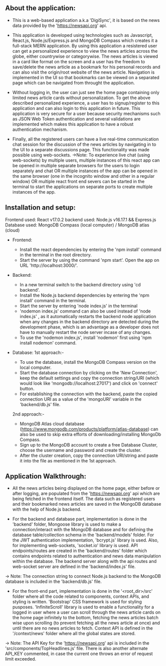 ## About the application:
- This is a web-based application a.k.a 'DigiSync', it is based on the news data provided by the 'https://newsapi.org' api. 

- This application is developed using technologies such as Javascript, React.js, Node.js/Express.js and MongoDB Compass which creates it a full-stack MERN application. By using this application a resistered user can get a personalized experience to view the news articles across the globe, either countrywise or categorywise. The news articles is viewed in a card like format on the screen and a user has the freedom to save/delete the news article as a bookmark for his personal records and can also visit the origin/root website of the news article. Navigation is implemented in the UI so that bookmarks can be viewed on a separated page which can be navigated from throught the application.

- Without logging in, the user can just see the home page containing only limited news article cards without personalization. To get the above described personalized experience, a user has to signup/register to this application and can also login to this application in future. This application is very secure for a user because security mechanisms such as JSON Web Token authentication and several validations are implemented which makes this application to have a robust authentication mechanism.

- Finally, all the registered users can have a live real-time communication chat session for the discussion of the news articles by navigating in to the UI to a separate discussions page. This functionality was made possible using web-sockets.
->Note: To experience live chat (using web-sockets) by multiple users, multiple instances of this react app can be opened in multiple separate browsers for the users to login separately and chat OR multiple instances of the app can be opened in the same browser (one in the incognito window and other in a regular window) OR multiple react front end severs can be started in the terminal to start the applications on separate ports to create multiple instances of the app.


## Installation and setup:

Frontend used: React v17.0.2
backend used: Node.js v16.17.1 && Express.js
Database used: MongoDB Compass (local computer) / MongoDB atlas (cloud)

- Frontend: 
    - Install the react dependencies by entering the 'npm install' command in the terminal in the root directory.
    - Start the server by using the command 'npm start'. Open the app on URL 'http://localhost:3000/'.

- Backend:
    - In a new terminal switch to the backend directory using 'cd backend'.
    - Install the Node.js backend dependencies by entering the  'npm install' command in the terminal.
    - Start the server by entering 'node index.js' in the terminal
    - 'nodemon index.js' command can also be used instead of 'node index.js' , as it automatically restarts the backend node application when any changes in the backend directory are detected during the development phase, which is an advantage as a developer does not have to manually restart the node server incase of any changes.
    - To use the 'nodemon index.js', install 'nodemon' first using 'npm install nodemon' command.

- Database:
    1st approach:-
    - To use the database, install the MongoDB Compass version on the local computer.
    - Start the database connection by clicking on the 'New Connection', keep the default settings and copy the connection string/URI (which would look like 'mongodb://localhost:27017') and click on 'connect' button.
    - For establishing the connection with the backend, paste the copied connection URI as a value of the 'mongoURI' variable in the 'backend/db.js' file.

    2nd approach:-
    - MongoDB Atlas cloud database (https://www.mongodb.com/products/platform/atlas-database) can also be used to skip extra efforts of downloading/installing MongoDb Compass.
    - Sign up to the MongoDB account to create a free Database Cluster, choose the username and password and create the cluster.
    - After the cluster creation, copy the connection URI/string and paste it into the file as mentioned in the 1st approach.

## Application Walkthrough:
- All the news articles being displayed on the home page, either before or after logging, are populated from the 'https://newsapi.org' api which are being fetched in the frontend itself. The data such as registered users and their bookmarked news articles are saved in the MongoDB database with the help of Node.js backend.

- For the backend and database part, implementation is done in the 'backend' folder, Mongoose library is used to make a connection/interact with the MongoDB database and for defining the database table/collection schema in the 'backend/models' folder. For the JWT authentication implementation, 'bcrypt.js' library is used. Also, for implementing web-sockets, 'socket.io' library is used. API endpoints/routes are created in the 'backend/routes' folder which contains endpoints related to authentication and news data manipulation within the database. The backend server along with the api routes and web-socket server are defined in the 'backend/index.js' file.

-> Note: The connection string to connect Node.js backend to the MongoDB database is included in the 'backend/db.js' file.

- For the front-end part, implementation is done in the '<root_dir>/src' folder where all the code related to components, context APIs, and styling is written. 'Bootstrap' CSS framework is used for styling pusposes. 'InfiniteScroll' library is used to enable a functionality for a logged in user where a user can scroll through the news article cards on the home page infinitely to the bottom, fetching the news articles batch wise upon scrolling (to prevent fetching all the news article at once) and until there are no news articles to fetch. Context API is defined in the '/context/news' folder where all the global states are stored.

-> Note: The API Key for the 'https://newsapi.org' api is included in the 'src/components/TopHeadlines.js' file. There is also another alternate API_KEY commented, in case the current one throws an error of request limit exceeded.
